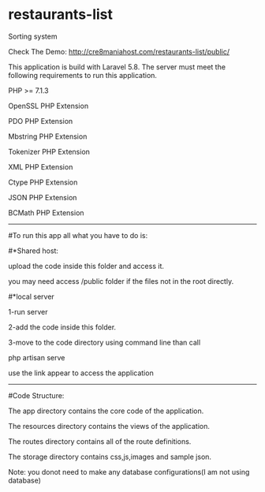 # restaurants-list

Sorting system

Check The Demo: http://cre8maniahost.com/restaurants-list/public/

This application is build with Laravel 5.8. The server must meet the following requirements to run this application. 

PHP >= 7.1.3

OpenSSL PHP Extension

PDO PHP Extension

Mbstring PHP Extension

Tokenizer PHP Extension

XML PHP Extension

Ctype PHP Extension

JSON PHP Extension

BCMath PHP Extension

------------------------------------------------------------------------

#To run this app all what you have to do is:

#*Shared host:

upload the code inside this folder and access it.

you may need access /public folder if the files not in the root directly.


#*local server

1-run server

2-add the code inside this folder.

3-move to the code directory using command line than call 

 php artisan serve
 
use the link appear to access the application

------------------------------------------------------------------------

#Code Structure:

The app directory contains the core code of the application.

The resources directory contains the views of the application.

The routes directory contains all of the route definitions.

The storage directory contains css,js,images and sample json.


Note: you donot need to make any database configurations(I am not using database)









